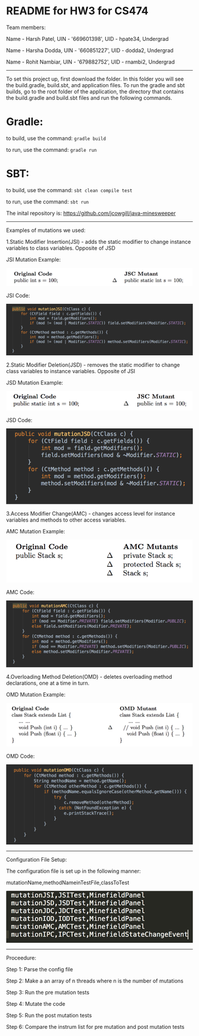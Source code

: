 # README for HW3 for CS474

Team members:

Name - Harsh Patel, UIN - '669601398', UID - hpate34, Undergrad

Name - Harsha Dodda, UIN - '660851227', UID - dodda2, Undergrad

Name - Rohit Nambiar, UIN - '679882752', UID - rnambi2, Undergrad

----------------------------------- 

To set this project up, first download the folder. In this folder you will see the build.gradle, build.sbt, and application files.
To run the gradle and sbt builds, go to the root folder of the application, the directory that contains the build.gradle and build.sbt files
and run the following commands.

# Gradle:

to build, use the command: ```gradle build```

to run, use the command: ```gradle run```

# SBT:

to build, use the command: ```sbt clean compile test```

to run, use the command: ```sbt run```

The inital repository is: https://github.com/jcowgill/java-minesweeper

------------------------------------

Examples of mutations we used:

1.Static Modifier Insertion(JSI) - adds the static modifier to change instance variables to class variables. Opposite of JSD 

JSI Mutation Example: 

![Scheme](/Images/JSI.png)

JSI Code:

![Scheme](/Images/JSIcode.png)

2.Static Modifier Deletion(JSD) - removes the static modifier to change class variables to instance variables. Opposite of JSI

JSD Mutation Example:

![Scheme](/Images/JSD.png)

JSD Code:

![Scheme](/Images/JSDcode.png)

3.Access Modifier Change(AMC) - changes access level for instance variables and methods to other access variables.

AMC Mutation Example:

![Scheme](/Images/AMC.png)

AMC Code:

![Scheme](/Images/AMCcode.png)

4.Overloading Method Deletion(OMD) - deletes overloading method declarations, one at a time in turn.

OMD Mutation Example:

![Scheme](/Images/OMD.png)

OMD Code:

![Scheme](/Images/OMDcode.png)

-------------------------------------

Configuration File Setup:

The configuration file is set up in the following manner:

mutationName,methodNameinTestFile,classToTest

![Scheme](/Images/configFile.png)

-------------------------------------

Proceedure:

Step 1: Parse the config file

Step 2: Make a an array of n threads where n is the number of mutations 

Step 3: Run the pre mutation tests

Step 4: Mutate the code

Step 5: Run the post mutation tests

Step 6: Compare the instrum list for pre mutation and post mutation tests
